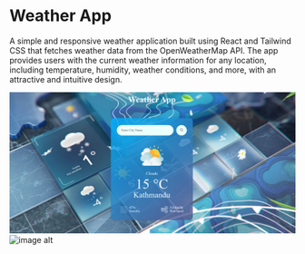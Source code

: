 # Weather App
A simple and responsive weather application built using React and Tailwind CSS that fetches weather data from the OpenWeatherMap API.
The app provides users with the current weather information for any location, including temperature, humidity, weather conditions, and more, with an attractive and intuitive design.


![image alt](https://github.com/bitisham/weather-app/blob/89368b3b149f83aeae1b2feb8dc404d0c9afa2f8/Screenshot%202024-12-10%20165313.png)
![image alt]()


